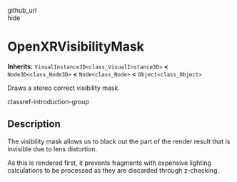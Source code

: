github\_url  
hide

# OpenXRVisibilityMask

**Inherits:** `VisualInstance3D<class_VisualInstance3D>` **&lt;**
`Node3D<class_Node3D>` **&lt;** `Node<class_Node>` **&lt;**
`Object<class_Object>`

Draws a stereo correct visibility mask.

classref-introduction-group

## Description

The visibility mask allows us to black out the part of the render result
that is invisible due to lens distortion.

As this is rendered first, it prevents fragments with expensive lighting
calculations to be processed as they are discarded through z-checking.
